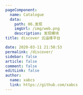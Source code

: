 ```yaml
---
pageComponent:
  name: Catalogue
  data:
    path: 06.发现
    imgUrl: /img/web.png
    description: 发现模块
title: discover 云运维平台

date: 2020-03-11 21:50:53
permalink: /discover/
sidebar: false
article: false
comment: false
editLink: false
author:
  name: xabcs
  link: https://github.com/xabcs
---
```

